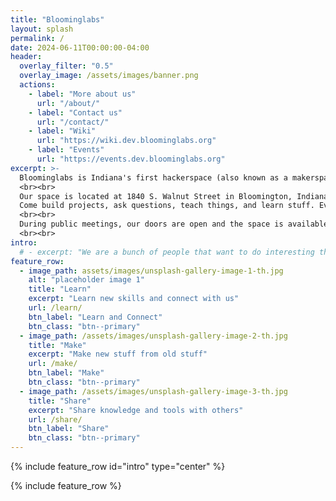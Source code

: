 ```yaml
---
title: "Bloominglabs"
layout: splash
permalink: /
date: 2024-06-11T00:00:00-04:00
header:
  overlay_filter: "0.5"
  overlay_image: /assets/images/banner.png
  actions:
    - label: "More about us"
      url: "/about/"
    - label: "Contact us"
      url: "/contact/"
    - label: "Wiki"
      url: "https://wiki.dev.bloominglabs.org"
    - label: "Events"
      url: "https://events.dev.bloominglabs.org"
excerpt: >-
  Bloominglabs is Indiana's first hackerspace (also known as a makerspace). We are a group of people who rent a shared workshop where we can build projects both collectively and individually.
  <br><br>
  Our space is located at 1840 S. Walnut Street in Bloomington, Indiana. We are open to the public Wednesday evenings from 7:00 PM until 10:00 PM. Our open hours are family friendly.
  Come build projects, ask questions, teach things, and learn stuff. Everyone is welcome!
  <br><br>
  During public meetings, our doors are open and the space is available for anyone to use. There is no fee to use the space while it is open to the public, and only a few (clearly-marked) tools require payment to use. We also have many parts and materials that have been donated and are free to be used. If you have any questions, please ask any member and they can help you find the answer.
  <br><br>
intro: 
  # - excerpt: "We are a bunch of people that want to do interesting things and explore the world and technology around us. Expression of this interest takes at least as many forms as we have members, and often employs an amalgam of found and newly-constructed hardware and/or open-source and self-authored software components, but may be as simple as screwing some pieces of wood together to make a useful tool we don't have yet.<br><br>Bloominglabs was forged from the Bloomington Hackerspace Initiative and the former IU Robotics Club.<br><br>A hackerspace is a physical location where people can share resources for their own creative pursuits. It's also a resource where people can come in off the street and advance their own knowledge. In urban locations it can often be hard to find places to weld/build/make noise and keep projects on-going without having to tear down and put-up your work each evening. With a hacker space people can work on their projects and not worry about annoying their neighbors or spouses. The social aspect is also an incredibly important component. Having people to bounce ideas off of and discuss your projects with when you get stuck is a great thing."
feature_row:
  - image_path: assets/images/unsplash-gallery-image-1-th.jpg
    alt: "placeholder image 1"
    title: "Learn"
    excerpt: "Learn new skills and connect with us"
    url: /learn/
    btn_label: "Learn and Connect"
    btn_class: "btn--primary"
  - image_path: /assets/images/unsplash-gallery-image-2-th.jpg
    title: "Make"
    excerpt: "Make new stuff from old stuff"
    url: /make/
    btn_label: "Make"
    btn_class: "btn--primary"
  - image_path: /assets/images/unsplash-gallery-image-3-th.jpg
    title: "Share"
    excerpt: "Share knowledge and tools with others"
    url: /share/
    btn_label: "Share"
    btn_class: "btn--primary"
---
```


{% include feature_row id="intro" type="center" %}

{% include feature_row %}